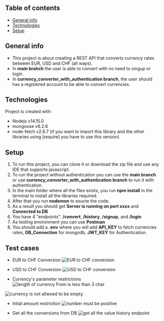 ## Table of contents
* [General info](#general-info)
* [Technologies](#technologies)
* [Setup](#setup)

## General info
-   This project is about creating a REST API that converts currency rates between EUR, USD and CHF (all ways).
-   In **main brahch** the user is able to convert with no need to singup or login.
-   In **currency_converter_with_authentication branch**, the user should has a registered account to be able to convert currencies. 
	
## Technologies
Project is created with:
* Nodejs v14.15.0
* mongoose v6.2.6
* node-fetch v2.6.7 (if you want to import this library and the other libraries using [require] you have to use this version)


## Setup
1.   To run this project, you can clone it or download the zip file and use any IDE that supports javascript.
2.   To run the project without authentication you can use the **main branch** or use **currency_converter_with_authentication branch** to run it with authentication.
3.   In the main folder where all the files exists, you run **npm install** in the terminal to install all the libraries required.
4.   After that you run **nodemon** to exucte the code.
5.   As a result you should get **Server is running on port xxxx** and **Connected to DB**
6.   You have 4 "endpoints". **/convert**, **/history**, **/signup**, and **/login**
7.   As testing environment you can use **Postman**
8.   You should add a **.env** where you will add **API_KEY** to fetch currencies rates, **DB_Connection** for mongodb, **JWT_KEY** for Authentication.

## Test cases

* EUR to CHF Conversion
![EUR to CHF conversion](https://user-images.githubusercontent.com/44136023/158785200-43e66dc5-9541-404d-8cda-e05ae3162f6d.PNG)

* USD to CHF Conversion
![USD to CHF conversion](https://user-images.githubusercontent.com/44136023/158785388-c97ad825-4c99-4e38-af4d-cddcd6f5f76a.PNG)

* Currency's parameter restrictions
![length of currency From is less than 3 char](https://user-images.githubusercontent.com/44136023/158785510-895c97a3-6fe6-447a-a3cc-cb5e74c8df12.PNG)

![currency is not allwoed to be empty](https://user-images.githubusercontent.com/44136023/158785623-3c0655a6-d13b-474c-a286-e434ec5c247c.PNG)

* Intial amount restriction
![number must be positive](https://user-images.githubusercontent.com/44136023/158785775-8281e043-cae0-4540-846c-60ec8a01305d.PNG)

* Get all the conversions from DB
![get all the value history endpoint](https://user-images.githubusercontent.com/44136023/158785860-b2d80f37-9550-4b31-a3f4-96fb41fee12c.PNG)

